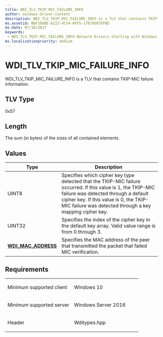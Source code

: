 ```yaml
---
title: WDI_TLV_TKIP_MIC_FAILURE_INFO
author: windows-driver-content
description: WDI_TLV_TKIP_MIC_FAILURE_INFO is a TLV that contains TKIP-MIC failure information.
ms.assetid: BBF168BE-6223-4C54-AFF5-17878D07EFBD
ms.date: 07/18/2017
keywords:
 - WDI_TLV_TKIP_MIC_FAILURE_INFO Network Drivers Starting with Windows Vista
ms.localizationpriority: medium
---
```


# WDI\_TLV\_TKIP\_MIC\_FAILURE\_INFO


WDI\_TLV\_TKIP\_MIC\_FAILURE\_INFO is a TLV that contains TKIP-MIC failure information.

## TLV Type


0x57

## Length


The sum (in bytes) of the sizes of all contained elements.

## Values


| Type                                              | Description                                                                                                                                                                                                                                              |
|---------------------------------------------------|----------------------------------------------------------------------------------------------------------------------------------------------------------------------------------------------------------------------------------------------------------|
| UINT8                                             | Specifies which cipher key type detected that the TKIP-MIC failure occurred. If this value is 1, the TKIP-MIC failure was detected through a default cipher key. If this value is 0, the TKIP-MIC failure was detected through a key mapping cipher key. |
| UINT32                                            | Specifies the index of the cipher key in the default key array. Valid value range is from 0 through 3.                                                                                                                                                   |
| [**WDI\_MAC\_ADDRESS**](https://msdn.microsoft.com/library/windows/hardware/dn926071) | Specifies the MAC address of the peer that transmitted the packet that failed MIC verification.                                                                                                                                                          |

 

Requirements
------------

<table>
<colgroup>
<col width="50%" />
<col width="50%" />
</colgroup>
<tbody>
<tr class="odd">
<td><p>Minimum supported client</p></td>
<td><p>Windows 10</p></td>
</tr>
<tr class="even">
<td><p>Minimum supported server</p></td>
<td><p>Windows Server 2016</p></td>
</tr>
<tr class="odd">
<td><p>Header</p></td>
<td>Wditypes.hpp</td>
</tr>
</tbody>
</table>

 

 




